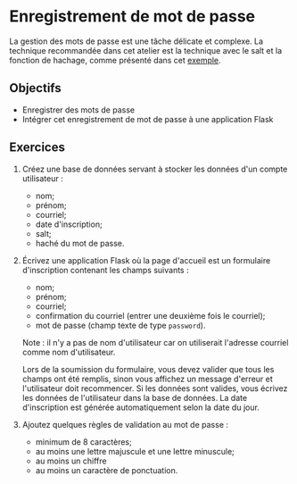 Enregistrement de mot de passe
==============================

La gestion des mots de passe est une tâche délicate et complexe. La technique
recommandée dans cet atelier est la technique avec le salt et la fonction de
hachage, comme présenté dans cet <a href="https://github.com/jacquesberger/exemplesINF5190/blob/master/auth/insert.py">exemple</a>.

Objectifs
---------

* Enregistrer des mots de passe
* Intégrer cet enregistrement de mot de passe à une application Flask

Exercices
---------

1. Créez une base de données servant à stocker les données d'un compte
   utilisateur :
   * nom;
   * prénom;
   * courriel;
   * date d'inscription;
   * salt;
   * haché du mot de passe.

2. Écrivez une application Flask où la page d'accueil est un formulaire
   d'inscription contenant les champs suivants :
   * nom;
   * prénom;
   * courriel;
   * confirmation du courriel (entrer une deuxième fois le courriel);
   * mot de passe (champ texte de type `password`).

   Note : il n'y a pas de nom d'utilisateur car on utiliserait l'adresse courriel
   comme nom d'utilisateur.

   Lors de la soumission du formulaire, vous devez valider que tous les champs ont
   été remplis, sinon vous affichez un message d'erreur et l'utilisateur doit
   recommencer. Si les données sont valides, vous écrivez les données de
   l'utilisateur dans la base de données. La date d'inscription est générée
   automatiquement selon la date du jour.

3. Ajoutez quelques règles de validation au mot de passe :
   * minimum de 8 caractères;
   * au moins une lettre majuscule et une lettre minuscule;
   * au moins un chiffre
   * au moins un caractère de ponctuation.

